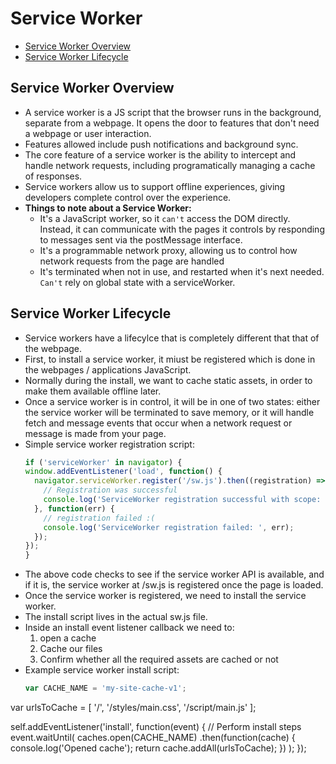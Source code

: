 # Service Worker
* [Service Worker Overview](#service-worker-overview)
* [Service Worker Lifecycle](#service-worker-lifecycle)

## Service Worker Overview
* A service worker is a JS script that the browser runs in the background, separate from a webpage. It opens the door to features that don't need a webpage or user interaction.
* Features allowed include push notifications and background sync. 
* The core feature of a service worker is the ability to intercept and handle network requests, including programatically managing a cache of responses.
* Service workers allow us to support offline experiences, giving developers complete control over the experience.
* **Things to note about a Service Worker:**
  * It's a JavaScript worker, so it `can't` access the DOM directly. Instead, it can communicate with the pages it controls by responding to messages sent via the postMessage interface.
  * It's a programmable network proxy, allowing us to control how network requests from the page are handled
  * It's terminated when not in use, and restarted when it's next needed. `Can't` rely on global state with a serviceWorker.

## Service Worker Lifecycle
* Service workers have a lifecylce that is completely different that that of the webpage.
* First, to install a service worker, it miust be registered which is done in the webpages / applications JavaScript.
* Normally during the install, we want to cache static assets, in order to make them available offline later.
* Once a service worker is in control, it will be in one of two states: either the service worker will be terminated to save memory, or it will handle fetch and message events that occur when a network request or message is made from your page.
* Simple service worker registration script:
    ```js
    if ('serviceWorker' in navigator) {
    window.addEventListener('load', function() {
      navigator.serviceWorker.register('/sw.js').then((registration) => {
        // Registration was successful
        console.log('ServiceWorker registration successful with scope: ', registration.scope);
      }, function(err) {
        // registration failed :(
        console.log('ServiceWorker registration failed: ', err);
      });
    });
  }
  ```
* The above code checks to see if the service worker API is available, and if it is, the service worker at /sw.js is registered once the page is loaded. 
* Once the service worker is registered, we need to install the service worker.
* The install script lives in the actual sw.js file.
* Inside an install event listener callback we need to:
  1) open a cache
  2) Cache our files
  3) Confirm whether all the required assets are cached or not
* Example service worker install script:
  ```js
  var CACHE_NAME = 'my-site-cache-v1';
var urlsToCache = [
  '/',
  '/styles/main.css',
  '/script/main.js'
];

self.addEventListener('install', function(event) {
  // Perform install steps
  event.waitUntil(
    caches.open(CACHE_NAME)
      .then(function(cache) {
        console.log('Opened cache');
        return cache.addAll(urlsToCache);
      })
  );
});
```